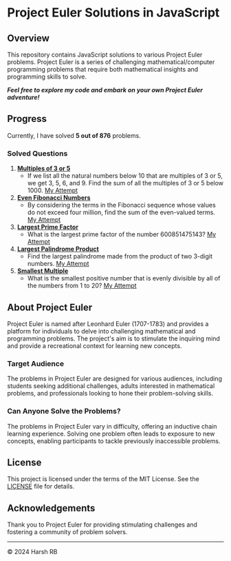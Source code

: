 # Project Euler Solutions in JavaScript

## Overview
This repository contains JavaScript solutions to various Project Euler problems. Project Euler is a series of challenging mathematical/computer programming problems that require both mathematical insights and programming skills to solve.

***Feel free to explore my code and embark on your own Project Euler adventure!***

## Progress
Currently, I have solved **5 out of 876** problems.

### Solved Questions
1. [**Multiples of 3 or 5**](https://projecteuler.net/problem=1)
   - If we list all the natural numbers below 10 that are multiples of 3 or 5, we get 3, 5, 6, and 9. Find the sum of all the multiples of 3 or 5 below 1000. [My Attempt](./1.%20Multiples%20of%203%20or%205.js)
2. [**Even Fibonacci Numbers**](https://projecteuler.net/problem=2)
   - By considering the terms in the Fibonacci sequence whose values do not exceed four million, find the sum of the even-valued terms. [My Attempt](./2.%20Even%20Fibonacci%20Numbers.js)
3. [**Largest Prime Factor**](https://projecteuler.net/problem=3)
   - What is the largest prime factor of the number 600851475143? [My Attempt](./3.%20Largest%20Prime%20Factor.js)
4. [**Largest Palindrome Product**](https://projecteuler.net/problem=4)
   - Find the largest palindrome made from the product of two 3-digit numbers. [My Attempt](./4.%20Largest%20Palindrome%20Product.js)
5. [**Smallest Multiple**](https://projecteuler.net/problem=5)
   - What is the smallest positive number that is evenly divisible by all of the numbers from 1 to 20? [My Attempt](./5.%20Smallest%20Multiple.js)

## About Project Euler
Project Euler is named after Leonhard Euler (1707-1783) and provides a platform for individuals to delve into challenging mathematical and programming problems. The project's aim is to stimulate the inquiring mind and provide a recreational context for learning new concepts.

### Target Audience
The problems in Project Euler are designed for various audiences, including students seeking additional challenges, adults interested in mathematical problems, and professionals looking to hone their problem-solving skills.

### Can Anyone Solve the Problems?
The problems in Project Euler vary in difficulty, offering an inductive chain learning experience. Solving one problem often leads to exposure to new concepts, enabling participants to tackle previously inaccessible problems.

## License
This project is licensed under the terms of the MIT License. See the [LICENSE](LICENSE) file for details.

## Acknowledgements
Thank you to Project Euler for providing stimulating challenges and fostering a community of problem solvers.

---

© 2024 Harsh RB
